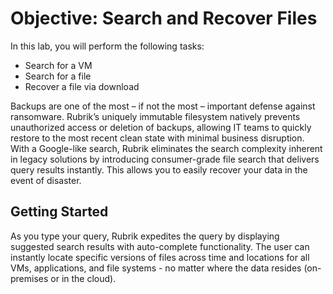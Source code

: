 # Objective: Search and Recover Files

In this lab, you will perform the following tasks:

* Search for a VM
* Search for a file
* Recover a file via download

Backups are one of the most – if not the most – important defense against ransomware. Rubrik’s uniquely immutable filesystem natively prevents unauthorized access or deletion of backups, allowing IT teams to quickly restore to the most recent clean state with minimal business disruption. With a Google-like search, Rubrik eliminates the search complexity inherent in legacy solutions by introducing consumer-grade file search that delivers query results instantly. This allows you to easily recover your data in the event of disaster.

## **Getting Started**

As you type your query, Rubrik expedites the query by displaying suggested search results with auto-complete functionality. The user can instantly locate specific versions of files across time and locations for all VMs, applications, and file systems - no matter where the data resides \(on-premises or in the cloud\).

